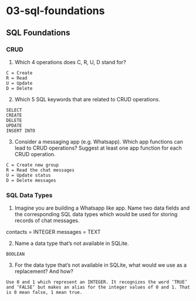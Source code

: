 # 03-sql-foundations

## SQL Foundations

### CRUD

1.	Which 4 operations does C, R, U, D stand for?

```
C = Create
R = Read
U = Update
D = Delete
```

2.	Which 5 SQL keywords that are related to CRUD operations.

```
SELECT
CREATE
DELETE
UPDATE
INSERT INTO
```

3.	Consider a messaging app (e.g. Whatsapp). Which app functions can lead to CRUD operations? Suggest at least one app function for each CRUD operation.

```
C = Create new group
R = Read the chat messages
U = Update status
D = Delete messages
```

### SQL Data Types

1.	Imagine you are building a Whatsapp like app. Name two data fields and the corresponding SQL data types which would be used for storing records of chat messages.

contacts = INTEGER
messages = TEXT

2.	Name a data type that’s not available in SQLite.

```
BOOLEAN
```

3.	For the data type that’s not available in SQLite, what would we use as a replacement? And how?

```
Use 0 and 1 which represent an INTEGER. It recognizes the word ‘TRUE’ and ‘FALSE’ but makes an alias for the integer values of 0 and 1. That is 0 mean false, 1 mean true.
```
